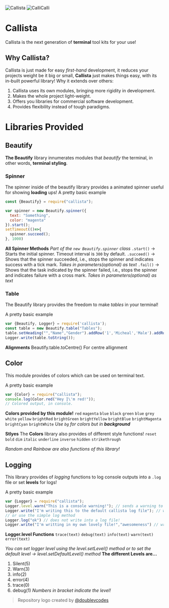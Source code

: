 ![Callista](https://media.discordapp.net/attachments/614908520470675466/816252055555276800/Screenshot_2021-03-02_at_10.07.10-removebg-preview.png)
![CalliCalli](https://media.discordapp.net/attachments/790866153316679680/816345503037915196/SAVE_20210302_215510.jpg)
# Callista
Callista is the next generation of **terminal** tool kits for your use!

## Why Callista?
Callista is just made for easy *first-hand* development, it reduces your projects weight be it big or small, **Callista** just makes things easy, with its in-built powerful library!
Why it extends over others:
1. Callista uses its own modules, bringing more rigidity in development.
2. Makes the whole project light-weight.
3. Offers you libraries for commercial software development.
4. Provides flexibility instead of tough paradigms.

# Libraries Provided

## Beautify

**The Beautify** library innumerates modules that *beautify* the terminal, in other words, **terminal styling**.

### Spinner
The spinner inside of the beautify library provides a animated spinner useful for showing **loading** ups!
A pretty basic example
```js
const {Beautify} = require("callista");

var spinner = new Beautify.spinner({
  text: "Something",
  color: "magenta"
}).start();
setTimeout(()=>{
  spinner.succeed();
}, 1000)
```
**All Spinner Methods**
*Part of the `new Beautify.spinner` class*
``.start()`` -> Starts the initial spinner. Timeout interval is `300` by default.
``.succeed()`` -> Shows that the spinner succeeded, i.e., stops the spinner and indicates success with a tick mark. *Takes in parameters(optional) as text*
``.fail()`` -> Shows that the task indicated by the spinner failed, i.e., stops the spinner and indicates failure with a cross mark. *Takes in parameters(optional) as text*

### Table
The Beautify library provides the freedom to make *tables* in your terminal!

A pretty basic example
```js
var {Beautify, Logger} = require('callista');
const table = new Beautify.table("Tables");
table.setHeading("","Name","Gender").addRow('1','Micheal','Male').addRow('2',"Maria",'Female');
Logger.write(table.toString());

```
**Alignments**
Beautify.table.toCentre()  For centre allignment

## Color
This module provides of colors which can be used on terminal text.

A pretty basic example

```js
var {Color} = require("callista");
console.log(Color.red("Hey I\'m red!"));
// Colored output, in console.
```
**Colors provided by this module!**
`red`
`magenta`
`blue`
`black`
`green`
`blue`
`grey`
`white`
`yellow`
`brightRed`
`brightGreen`
`brightYellow`
`brightBlue`
`brightMagenta`
`brightCyan`
`brightWhite`
*Use `bg` for colors but in __background__*

**Stlyes**
The **Colors** library also provides of different style functions!
`reset`
`bold`
`dim`
`italic`
`underline`
`inverse`
`hidden`
`strikethrough`

*Random and Rainbow are also functions of this library!*

## Logging
This library provides of *logging* functions to log console outputs into a `.log` file or set **levels** for logs!

A pretty basic example
```js
var {Logger} = require("callista");
Logger.level.warn("This is a console warning!"); // sends a warning to the console
Logger.write("I'm writing this to the default callista log file"); // writes this into callista.log and the terminal
// or use the simple log method
Logger.log("ok") // does not write into a log file!
Logger.write("I'm writting in my own lovely file!","awesomeness") // writes to awesomeness.log
```
**Logger.level Functions**
`trace(text)`
`debug(text)`
`info(text)`
`warn(text)`
`error(text)`

*You can set logger level using the level.setLevel() method or to set the default level -> level.setDefaultLevel() method*
**The different Levels are...**
1. Silent(5)
2. Warn(3)
3. info(2)
4. error(4)
5. trace(0)
6. debug(1)
*Numbers in bracket indicate the level!*

> Repository logo created by [@doublevcodes](https://github.com/doublevcodes)
